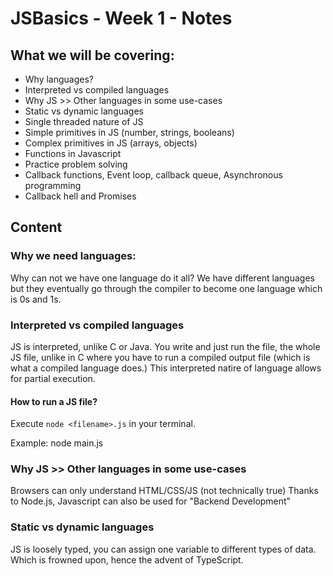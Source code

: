 # JSBasics - Week 1 - Notes

## What we will be covering:
- Why languages?
- Interpreted vs compiled languages
- Why JS >> Other languages in some use-cases
- Static vs dynamic languages
- Single threaded nature of JS
- Simple primitives in JS (number, strings, booleans)
- Complex primitives in JS (arrays, objects)
- Functions in Javascript
- Practice problem solving
- Callback functions, Event loop, callback queue, Asynchronous programming
- Callback hell and Promises

## Content

### Why we need languages:
Why can not we have one language do it all?
We have different languages but they eventually go through the compiler to become one language which is 0s and 1s.

### Interpreted vs compiled languages
JS is interpreted, unlike C or Java.
You write and just run the file, the whole JS file, unlike in C where you have to run a compiled output file (which is what a compiled language does.)
This interpreted natire of language allows for partial execution.

#### How to run a JS file?
Execute `node <filename>.js` in your terminal.

Example: node main.js

### Why JS >> Other languages in some use-cases
Browsers can only understand HTML/CSS/JS (not technically true)
Thanks to Node.js, Javascript can also be used for "Backend Development"

### Static vs dynamic languages
JS is loosely typed, you can assign one variable to different types of data. Which is frowned upon, hence the advent of TypeScript.